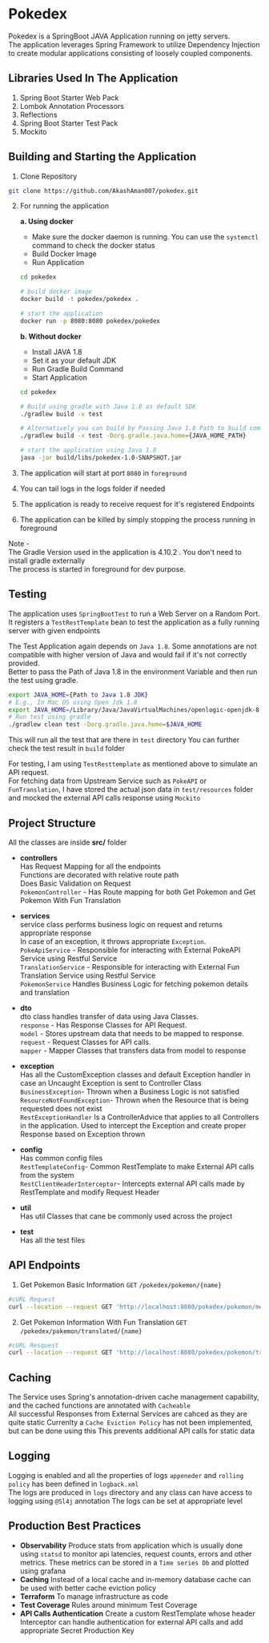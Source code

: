 # Pokedex

Pokedex is a SpringBoot JAVA Application running on jetty servers.\
The application leverages Spring Framework to utilize Dependency Injection to create modular applications consisting of loosely coupled components.

## Libraries Used In The Application

1. Spring Boot Starter Web Pack
2. Lombok Annotation Processors
3. Reflections
3. Spring Boot Starter Test Pack
4. Mockito

## Building and Starting the Application

1. Clone Repository
``` bash
git clone https://github.com/AkashAman007/pokedex.git
```
2. For running the application
   
   **a. Using docker**
   - Make sure the docker daemon is running. You can use the `systemctl` command to check the docker status
   - Build Docker Image
   - Run Application
    ```bash
    cd pokedex

    # build docker image
    docker build -t pokedex/pokedex .

    # start the application
    docker run -p 8080:8080 pokedex/pokedex
    ```
   **b. Without docker**
   -  Install JAVA 1.8
   - Set it as your default JDK
   - Run Gradle Build Command
   - Start Application
    ```bash
    cd pokedex

    # Build using gradle with Java 1.8 as default SDK
    ./gradlew build -x test

    # Alternatively you can build by Passing Java 1.8 Path to build command
    ./gradlew build -x test -Dorg.gradle.java.home={JAVA_HOME_PATH}
    
    # start the application using Java 1.8
    java -jar build/libs/pokedex-1.0-SNAPSHOT.jar
    ```
3. The application will start at port `8080` in `foreground`
4. You can tail logs in the logs folder if needed
5. The application is ready to receive request for it's registered Endpoints
6. The application can be killed by simply stopping the process running in foreground

Note - \
The Gradle Version used in the application is 4.10.2 . You don't need to install gradle externally\
The process is started in foreground for dev purpose.

## Testing
The application uses `SpringBootTest` to run a Web Server on a Random Port.\
It registers a `TestRestTemplate` bean to test the application as a fully running server with given endpoints

The Test Application again depends on `Java 1.8`.
Some annotations are not compatible with higher version of Java and would fail if it's not correctly provided.\
Better to pass the Path of Java 1.8 in the environment Variable and then run the test using gradle.
```bash
export JAVA_HOME={Path to Java 1.8 JDK}
# E.g., In Mac OS using Open Jdk 1.8
export JAVA_HOME=/Library/Java/JavaVirtualMachines/openlogic-openjdk-8.jdk/Contents/Home
# Run test using gradle
./gradlew clean test -Dorg.gradle.java.home=$JAVA_HOME
```
This will run all the test that are there in `test` directory
You can further check the test result in `build` folder

For testing, I am using `TestResttemplate` as mentioned above to simulate an API request.\
For fetching data from Upstream Service such as `PokeAPI` or `FunTranslation`, I have stored the actual json data in `test/resources` folder and mocked the external API calls response using `Mockito`


## Project Structure
All the classes are inside **src/** folder
- **controllers**\
  Has Request Mapping for all the endpoints\
  Functions are decorated with relative route path\
  Does Basic Validation on Request\
  `PokemonController` - Has Route mapping for both Get Pokemon and Get Pokemon With Fun Translation

- **services**\
  service class performs business logic on request and returns appropriate response\
  In case of an exception, it throws appropriate `Exception`.\
  `PokeApiService` - Responsible for interacting with External PokeAPI Service using Restful Service\
  `TranslationService` - Responsible for interacting with External Fun Translation Service using Restful Service\
  `PokemonService` Handles Business Logic for fetching pokemon details and translation

- **dto**\
  dto class handles transfer of data using Java Classes.\
  `response` - Has Response Classes for API Request.\
  `model` - Stores upstream data that needs to be mapped to response.\
  `request` - Request Classes for API calls.\
  `mapper` - Mapper Classes that transfers data from model to response

- **exception**\
  Has all the CustomException classes and default Exception handler in case an Uncaught Exception is sent to Controller Class\
  `BusinessException`- Thrown when a Business Logic is not satisfied\
  `ResourceNotFoundException`- Thrown when the Resource that is being requested does not exist\
  `RestExceptionHandler` Is a ControllerAdvice that applies to all Controllers in the application. Used to intercept the Exception and create proper Response based on Exception thrown

- **config**\
  Has common config files\
  `RestTemplateConfig`- Common RestTemplate to make External API calls from the system\
  `RestClientHeaderInterceptor`- Intercepts external API calls made by RestTemplate and modify Request Header

- **util**\
  Has util Classes that cane be commonly used across the project

- **test**\
  Has all the test files

## API Endpoints
1. Get Pokemon Basic Information
   `GET` `/pokedex/pokemon/{name}`
```bash
#cURL Request
curl --location --request GET 'http://localhost:8080/pokedex/pokemon/mewtwo'
```
2. Get Pokemon Information With Fun Translation
   `GET` `/pokedex/pokemon/translated/{name}`
```bash
#cURL Resquest
curl --location --request GET 'http://localhost:8080/pokedex/pokemon/translated/bulbasaur'
```

## Caching
The Service uses Spring's annotation-driven cache management capability, and the cached functions are annotated with
`Cacheable`\
All successful Responses from External Services are cahced as they are quite static
Currenlty a `Cache Eviction Policy` has not been implemented, but can be done using this
This prevents additional API calls for static data

## Logging
Logging is enabled and all the properties of logs `appeneder` and `rolling policy` has been defined in `logback.xml`\
The logs are produced in `logs` directory and any class can have access to logging using `@Sl4j` annotation
The logs can be set at appropriate level
## Production Best Practices
- **Observability** Produce stats from application which is usually done using `statsd` to monitor api latencies, request counts, errors and other metrics. These metrics can be stored in a `Time series Db` and plotted using grafana
- **Caching** Instead of a local cache and in-memory database cache can be used with better cache eviction policy
- **Terraform** To manage infrastructure as code
- **Test Coverage** Rules around minimum Test Coverage
- **API Calls Authentication** Create a custom RestTemplate whose header Interceptor can handle authentication for external API calls and add appropriate Secret Production Key
